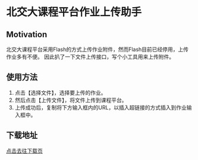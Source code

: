# 北交大课程平台作业上传助手

## Motivation
北交大课程平台采用Flash的方式上传作业附件，然而Flash目前已经停用，上传作业多有不便。
因此扒了一下文件上传接口，写个小工具用来上传附件。

## 使用方法
1. 点击【选择文件】，选择要上传的作业。
2. 然后点击【上传文件】，将文件上传到课程平台。
3. 上传成功后，复制将下方输入框内的URL，以插入超链接的方式插入到作业输入框中。

## 下载地址
[点击去往下载页](https://github.com/ZacharyJia/bjtu-hw-submit/releases)